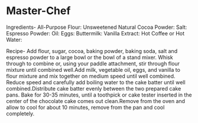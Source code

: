 # Master-Chef

Ingredients-
All-Purpose Flour:
Unsweetened Natural Cocoa Powder:
Salt:
Espresso Powder:
Oil:
Eggs:
Buttermilk:
Vanilla Extract:
Hot Coffee or Hot Water:

Recipe-
Add flour, sugar, cocoa, baking powder, baking soda, salt and espresso powder to a large bowl or the bowl of a stand mixer. Whisk through to combine or, using your paddle attachment, stir through flour mixture until combined well.Add milk, vegetable oil, eggs, and vanilla to flour mixture and mix together on medium speed until well combined. Reduce speed and carefully add boiling water to the cake batter until well combined.Distribute cake batter evenly between the two prepared cake pans. Bake for 30-35 minutes, until a toothpick or cake tester inserted in the center of the chocolate cake comes out clean.Remove from the oven and allow to cool for about 10 minutes, remove from the pan and cool completely.

